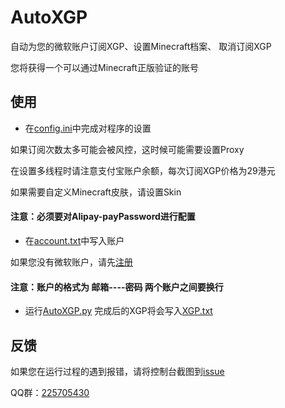 # AutoXGP
自动为您的微软账户订阅XGP、设置Minecraft档案、 取消订阅XGP

您将获得一个可以通过Minecraft正版验证的账号

## 使用
* 在[config.ini](https://github.com/AneryCoft/AutoXGP/blob/main/config.ini)中完成对程序的设置

如果订阅次数太多可能会被风控，这时候可能需要设置Proxy

在设置多线程时请注意支付宝账户余额，每次订阅XGP价格为29港元

如果需要自定义Minecraft皮肤，请设置Skin

#### 注意：必须要对Alipay-payPassword进行配置

* 在[account.txt](https://github.com/AneryCoft/AutoXGP/blob/main/account.txt)中写入账户


如果您没有微软账户，请先[注册](https://signup.live.com/signup)

#### 注意：账户的格式为 邮箱----密码 两个账户之间要换行

* 运行[AutoXGP.py](https://github.com/AneryCoft/AutoXGP/blob/main/AutoXGP.py)
完成后的XGP将会写入[XGP.txt](https://github.com/AneryCoft/AutoXGP/blob/main/XGP.txt)

## 反馈
如果您在运行过程的遇到报错，请将控制台截图到[issue](https://github.com/AneryCoft/AutoXGP/issue)

QQ群：[225705430](http://qm.qq.com/cgi-bin/qm/qr?_wv=1027&k=HvEcIqMdYh5VScESIiN_vVjv7wO1n6zD&authKey=VikOm9rA7rMpGDNaNfH6%2BVP2SJRwTgLvmOYViAa2l6z%2FlLUE%2F10L%2FO8iXO5XFvMb&noverify=0&group_code=225705430)
